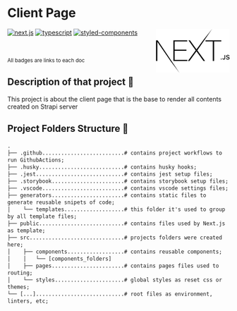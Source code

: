 # Client Page

<Img src="https://github.com/GuiMoraesDev/strapi-landing-page/blob/main/src/shared/assets/images/nextjs-logo.png" alt="Next.js logo" height="100px" align="right" />

[![next.js](https://img.shields.io/badge/next.js-12.0.10-000000?logo=Next.js)](https://reactjs.org/)
[![typescript](https://img.shields.io/badge/typescript-%5E4.5.5-blue?logo=Typescript)](https://www.typescriptlang.org/)
[![styled-components](https://img.shields.io/badge/styled--components-%5E5.3.3-ff69b4?logo=styled-components)](https://styled-components.com/)

</br>

<small>All badges are links to each doc</small>

## Description of that project 📖

This project is about the client page that is the base to render all contents created on Strapi server

## Project Folders Structure 👷

```code
.
├── .github..........................# contains project workflows to run GithubActions;
├── .husky...........................# contains husky hooks;
├── .jest............................# contains jest setup files;
├── .storybook.......................# contains storybook setup files;
├── .vscode..........................# contains vscode settings files;
├── generators.......................# contains static files to generate reusable snipets of code;
│    └── templates...................# this folder it's used to group by all template files;
├── public...........................# contains files used by Next.js as template;
├── src..............................# projects folders were created here;
│    ├── components..................# contains reusable components;
│    │   └── [components_folders]
│    ├── pages.......................# contains pages files used to routing;
│    └── styles......................# global styles as reset css or themes;
└── [...]............................# root files as environment, linters, etc;
```
